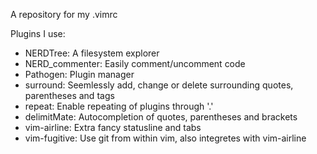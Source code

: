 A repository for my .vimrc

Plugins I use:
 * NERDTree: A filesystem explorer
 * NERD\_commenter: Easily comment/uncomment code
 * Pathogen: Plugin manager
 * surround: Seemlessly add, change or delete surrounding quotes, parentheses and tags
 * repeat: Enable repeating of plugins through '.'
 * delimitMate: Autocompletion of quotes, parentheses and brackets
 * vim-airline: Extra fancy statusline and tabs
 * vim-fugitive: Use git from within vim, also integretes with vim-airline

